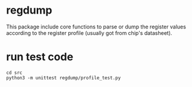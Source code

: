 # regdump

This package include core functions to parse or dump the register values
according to the register profile (usually got from chip's datasheet).

# run test code

```
cd src
python3 -m unittest regdump/profile_test.py
```
